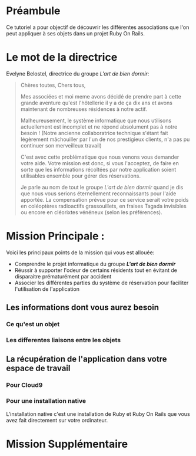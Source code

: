 # Préambule

Ce tutoriel a pour objectif de découvrir les différentes associations que l'on peut appliquer à ses objets dans un projet Ruby On Rails.

# Le mot de la directrice

Evelyne Belostel, directrice du groupe *L'art de bien dormir*:

> Chères toutes, Chers tous,
>
> Mes associées et moi meme avons décidé de prendre part à cette grande aventure qu'est l'hôtellerie il y a de ça dix ans et avons maintenant de nombreuses résidences à notre actif.
>
> Malheureusement, le système informatique que nous utilisons actuellement est incomplet et ne répond absolument pas à notre besoin ! (Notre ancienne collaboratrice technique s'étant fait légèrement mâchouiller par l'un de nos prestigieux clients, n'a pas pu continuer son merveilleux travail)
>
> C'est avec cette problématique que nous venons vous demander votre aide. Votre mission est donc, si vous l'acceptez, de faire en sorte que les informations récoltées par notre application soient utilisables ensemble pour gérer des réservations.
>
> Je parle au nom de tout le groupe *L'art de bien dormir* quand je dis que nous vous serions éternellement reconnaissants pour l'aide apportée. La compensation prévue pour ce service serait votre poids en coléoptères radioactifs grassouillets, en fraises Tagada invisibles ou encore en cléorixtes vénéneux (selon les préférences).

# Mission Principale :

Voici les principaux points de la mission qui vous est allouée:
* Comprendre le projet informatique du groupe _**L'art de bien dormir**_
* Réussir à supporter l'odeur de certains résidents tout en évitant de disparaitre prématurément par accident
* Associer les différentes parties du système de réservation pour faciliter l'utilisation de l'application

## Les informations dont vous aurez besoin

### Ce qu'est un objet

### Les differentes liaisons entre les objets

## La récupération de l'application dans votre espace de travail

### Pour Cloud9



### Pour une installation native

L'installation native c'est une installation de Ruby et Ruby On Rails que vous avez fait directement sur votre ordinateur. 


# Mission Supplémentaire

